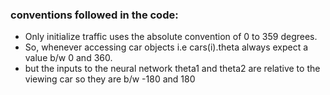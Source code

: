 ### conventions followed in the code:

* Only initialize traffic uses the absolute convention of 0 to 359 degrees. 
* So, whenever accessing car objects i.e cars(i).theta always expect a value b/w 0 and 360.
* but the inputs to the neural network theta1 and theta2 are relative to the viewing car so they are b/w -180 and 180
